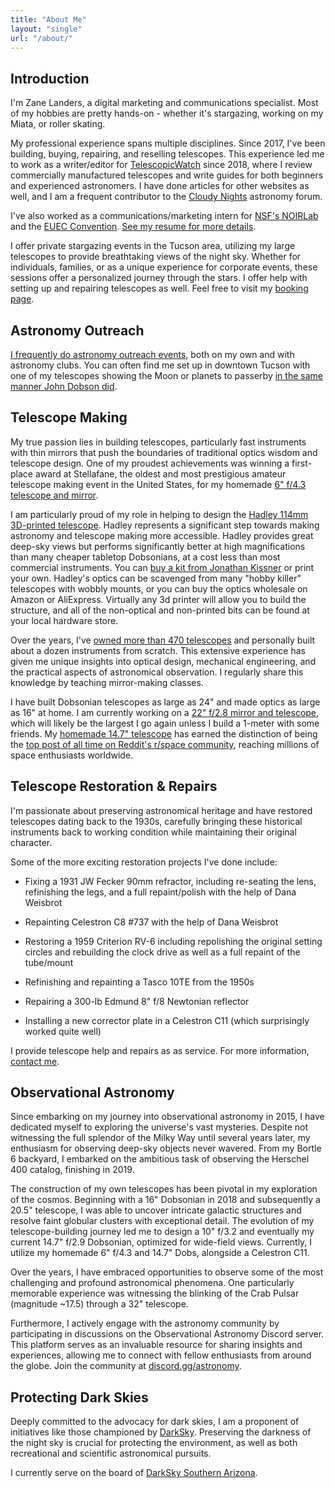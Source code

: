 ```yaml
---
title: "About Me"
layout: "single"
url: "/about/"
---
```


## Introduction

I'm Zane Landers, a digital marketing and communications specialist. Most of my hobbies are pretty hands-on - whether it's stargazing, working on my Miata, or roller skating.

My professional experience spans multiple disciplines. Since 2017, I've been building, buying, repairing, and reselling telescopes. This experience led me to work as a writer/editor for [TelescopicWatch](https://telescopicwatch.com) since 2018, where I review commercially manufactured telescopes and write guides for both beginners and experienced astronomers. I have done articles for other websites as well, and I am a frequent contributor to the [Cloudy Nights](https://www.cloudynights.com/) astronomy forum.

I've also worked as a communications/marketing intern for [NSF's NOIRLab](https://noirlab.edu/public/) and the [EUEC Convention](https://euec.com/). [See my resume for more details](https://astrozane.com/resume/).

I offer private stargazing events in the Tucson area, utilizing my large telescopes to provide breathtaking views of the night sky. Whether for individuals, families, or as a unique experience for corporate events, these sessions offer a personalized journey through the stars. I offer help with setting up and repairing telescopes as well. Feel free to visit my [booking page](https://astrozane.com/booking/).

## Astronomy Outreach

[I frequently do astronomy outreach events](https://astrozane.com/astronomy/astronomyoutreach/), both on my own and with astronomy clubs. You can often find me set up in downtown Tucson with one of my telescopes showing the Moon or planets to passerby [in the same manner John Dobson did](https://www.youtube.com/watch?v=WSTDLXYMQjg).

## Telescope Making

My true passion lies in building telescopes, particularly fast instruments with thin mirrors that push the boundaries of traditional optics wisdom and telescope design. One of my proudest achievements was winning a first-place award at Stellafane, the oldest and most prestigious amateur telescope making event in the United States, for my homemade [6" f/4.3 telescope and mirror](https://astrozane.com/projects/6inch-f4/).

I am particularly proud of my role in helping to design the [Hadley 114mm 3D-printed telescope](https://www.printables.com/model/224383-astronomical-telescope-hadley-an-easy-assembly-hig). Hadley represents a significant step towards making astronomy and telescope making more accessible. Hadley provides great deep-sky views but performs significantly better at high magnifications than many cheaper tabletop Dobsonians, at a cost less than most commercial instruments. You can [buy a kit from Jonathan Kissner](https://kissner-optik.netlify.app/) or print your own. Hadley's optics can be scavenged from many "hobby killer" telescopes with wobbly mounts, or you can buy the optics wholesale on Amazon or AliExpress. Virtually any 3d printer will allow you to build the structure, and all of the non-optical and non-printed bits can be found at your local hardware store.

Over the years, I've [owned more than 470 telescopes](https://docs.google.com/document/d/10u__j-BPwaRjkedsvcIMpclY8nEwKfm2i86mk1ffOos/edit?usp=drive_link) and personally built about a dozen instruments from scratch. This extensive experience has given me unique insights into optical design, mechanical engineering, and the practical aspects of astronomical observation. I regularly share this knowledge by teaching mirror-making classes.

I have built Dobsonian telescopes as large as 24" and made optics as large as 16" at home. I am currently working on a [22" f/2.8 mirror and telescope](https://astrozane.com/projects/22inch-f28/), which will likely be the largest I go again unless I build a 1-meter with some friends. My [homemade 14.7" telescope](https://astrozane.com/projects/147-inch-f29/) has earned the distinction of being the [top post of all time on Reddit's r/space community](https://www.reddit.com/r/space/comments/frdd1d/im_17_years_old_and_just_finished_building_this/), reaching millions of space enthusiasts worldwide.

## Telescope Restoration & Repairs

I'm passionate about preserving astronomical heritage and have restored telescopes dating back to the 1930s, carefully bringing these historical instruments back to working condition while maintaining their original character.

Some of the more exciting restoration projects I've done include:

* Fixing a 1931 JW Fecker 90mm refractor, including re-seating the lens, refinishing the legs, and a full repaint/polish with the help of Dana Weisbrot

* Repainting Celestron C8 #737 with the help of Dana Weisbrot

* Restoring a 1959 Criterion RV-6 including repolishing the original setting circles and rebuilding the clock drive as well as a full repaint of the tube/mount

* Refinishing and repainting a Tasco 10TE from the 1950s

* Repairing a 300-lb Edmund 8" f/8 Newtonian reflector

* Installing a new corrector plate in a Celestron C11 (which surprisingly worked quite well)

I provide telescope help and repairs as as service. For more information, [contact me](https://astrozane.com/links/contact/).

## Observational Astronomy

Since embarking on my journey into observational astronomy in 2015, I have dedicated myself to exploring the universe's vast mysteries. Despite not witnessing the full splendor of the Milky Way until several years later, my enthusiasm for observing deep-sky objects never wavered. From my Bortle 6 backyard, I embarked on the ambitious task of observing the Herschel 400 catalog, finishing in 2019.

The construction of my own telescopes has been pivotal in my exploration of the cosmos. Beginning with a 16" Dobsonian in 2018 and subsequently a 20.5" telescope, I was able to uncover intricate galactic structures and resolve faint globular clusters with exceptional detail. The evolution of my telescope-building journey led me to design a 10" f/3.2 and eventually my current 14.7" f/2.9 Dobsonian, optimized for wide-field views. Currently, I utilize my homemade 6" f/4.3 and 14.7" Dobs, alongside a Celestron C11.

Over the years, I have embraced opportunities to observe some of the most challenging and profound astronomical phenomena. One particularly memorable experience was witnessing the blinking of the Crab Pulsar (magnitude ~17.5) through a 32" telescope.

Furthermore, I actively engage with the astronomy community by participating in discussions on the Observational Astronomy Discord server. This platform serves as an invaluable resource for sharing insights and experiences, allowing me to connect with fellow enthusiasts from around the globe. Join the community at [discord.gg/astronomy](https://discord.gg/astronomy).

## Protecting Dark Skies

Deeply committed to the advocacy for dark skies, I am a proponent of initiatives like those championed by [DarkSky](https://www.darksky.org/). Preserving the darkness of the night sky is crucial for protecting the environment, as well as both recreational  and scientific astronomical pursuits.

I currently serve on the board of [DarkSky Southern Arizona](https://darkskysoaz.org/).
